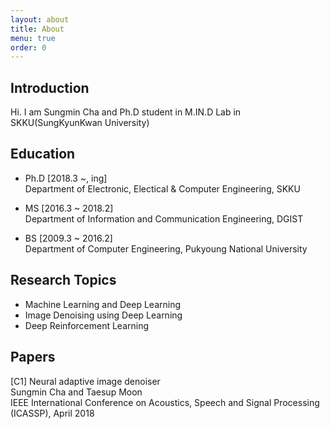 ```yaml
---
layout: about
title: About
menu: true
order: 0
---
```


## Introduction

Hi. I am Sungmin Cha and Ph.D student in M.IN.D Lab in SKKU(SungKyunKwan University)

## Education

- Ph.D [2018.3 ~, ing]  
Department of Electronic, Electical & Computer Engineering, SKKU

- MS [2016.3 ~ 2018.2]  
Department of Information and Communication Engineering, DGIST

- BS [2009.3 ~ 2016.2]  
Department of Computer Engineering, Pukyoung National University

## Research Topics

- Machine Learning and Deep Learning
- Image Denoising using Deep Learning
- Deep Reinforcement Learning

## Papers

[C1] Neural adaptive image denoiser  
Sungmin Cha and Taesup Moon  
IEEE International Conference on Acoustics, Speech and Signal Processing (ICASSP), April 2018

